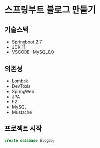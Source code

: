 # 스프링부트 블로그 만들기

## 기술스택

- Springboot 2.7
- JDK 11
- VSCODE
  -MySQL8.0

## 의존성

- Lombok
- DevTools
- SpringWeb
- JPA
- h2
- MySQL
- Mustache

## 프로젝트 시작

```sql
create database blogdb;
```
